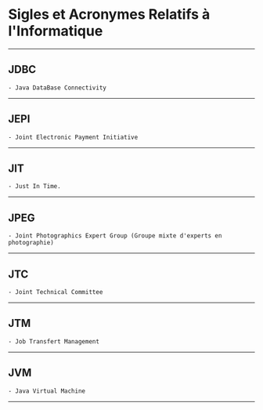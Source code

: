 # **Sigles et Acronymes Relatifs à l'Informatique**

---
## **JDBC**

    - Java DataBase Connectivity
---
## **JEPI**

    - Joint Electronic Payment Initiative
---
## **JIT**

    - Just In Time.
---
## **JPEG**

    - Joint Photographics Expert Group (Groupe mixte d'experts en photographie)
---
## **JTC**

    - Joint Technical Committee
---
## **JTM**

    - Job Transfert Management
---
## **JVM**

    - Java Virtual Machine
---